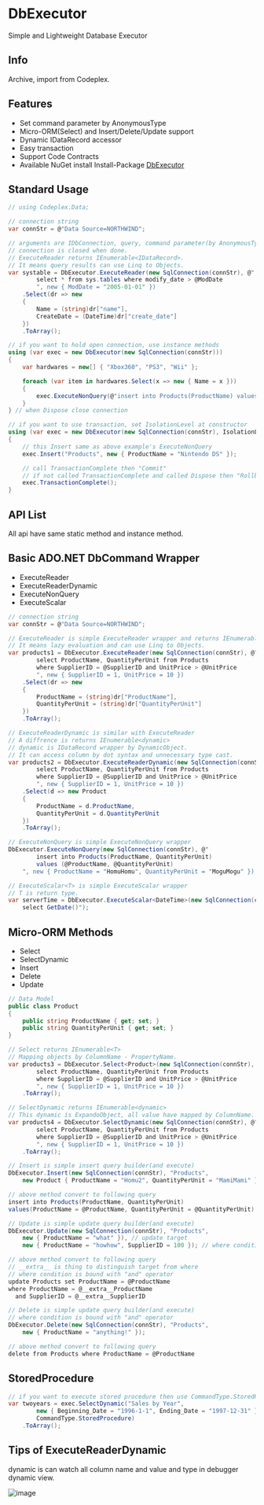 # DbExecutor
Simple and Lightweight Database Executor

Info
---
Archive, import from Codeplex.

Features
---
* Set command parameter by AnonymousType
* Micro-ORM(Select) and Insert/Delete/Update support
* Dynamic IDataRecord accessor
* Easy transaction
* Support Code Contracts
* Available NuGet install Install-Package [DbExecutor](http://www.nuget.org/List/Packages/DbExecutor)

Standard Usage
---
```csharp
// using Codeplex.Data;

// connection string
var connStr = @"Data Source=NORTHWIND";

// arguments are IDbConnection, query, command parameter(by AnonymousType or class instance)
// connection is closed when done.
// ExecuteReader returns IEnumerable<IDataRecord>.
// It means query results can use Linq to Objects.
var systable = DbExecutor.ExecuteReader(new SqlConnection(connStr), @"
        select * from sys.tables where modify_date > @ModDate
        ", new { ModDate = "2005-01-01" })
    .Select(dr => new
    {
        Name = (string)dr["name"],
        CreateDate = (DateTime)dr["create_date"]
    })
    .ToArray();

// if you want to hold open connection, use instance methods
using (var exec = new DbExecutor(new SqlConnection(connStr)))
{
    var hardwares = new[] { "Xbox360", "PS3", "Wii" };

    foreach (var item in hardwares.Select(x => new { Name = x }))
    {
        exec.ExecuteNonQuery(@"insert into Products(ProductName) values(@Name)", item);
    }
} // when Dispose close connection

// if you want to use transaction, set IsolationLevel at constructor
using (var exec = new DbExecutor(new SqlConnection(connStr), IsolationLevel.ReadCommitted))
{
    // this Insert same as above example's ExecuteNonQuery
    exec.Insert("Products", new { ProductName = "Nintendo DS" });

    // call TransactionComplete then "Commit"
    // if not called TransactionComplete and called Dispose then "Rollback"
    exec.TransactionComplete();
}
```

API List
---
All api have same static method and instance method.

Basic ADO.NET DbCommand Wrapper
---

* ExecuteReader
* ExecuteReaderDynamic
* ExecuteNonQuery
* ExecuteScalar<T>

```csharp
// connection string
var connStr = @"Data Source=NORTHWIND";

// ExecuteReader is simple ExecuteReader wrapper and returns IEnumerable<IDataRecord>
// It means lazy evaluation and can use Linq to Objects.
var products1 = DbExecutor.ExecuteReader(new SqlConnection(connStr), @"
        select ProductName, QuantityPerUnit from Products
        where SupplierID = @SupplierID and UnitPrice > @UnitPrice
        ", new { SupplierID = 1, UnitPrice = 10 })
    .Select(dr => new
    {
        ProductName = (string)dr["ProductName"],
        QuantityPerUnit = (string)dr["QuantityPerUnit"]
    })
    .ToArray();

// ExecuteReaderDynamic is similar with ExecuteReader
// A diffrence is returns IEnumerable<dynamic>
// dynamic is IDataRecord wrapper by DynamicObject.
// It can access column by dot syntax and unnecessary type cast.
var products2 = DbExecutor.ExecuteReaderDynamic(new SqlConnection(connStr), @"
        select ProductName, QuantityPerUnit from Products
        where SupplierID = @SupplierID and UnitPrice > @UnitPrice
        ", new { SupplierID = 1, UnitPrice = 10 })
    .Select(d => new Product
    {
        ProductName = d.ProductName,
        QuantityPerUnit = d.QuantityPerUnit
    })
    .ToArray();

// ExecuteNonQuery is simple ExecuteNonQuery wrapper
DbExecutor.ExecuteNonQuery(new SqlConnection(connStr), @"
        insert into Products(ProductName, QuantityPerUnit)
        values (@ProductName, @QuantityPerUnit)
    ", new { ProductName = "HomuHomu", QuantityPerUnit = "MoguMogu" });

// ExecuteScalar<T> is simple ExecuteScalar wrapper
// T is return type.
var serverTime = DbExecutor.ExecuteScalar<DateTime>(new SqlConnection(connStr), @"
    select GetDate()");
```

Micro-ORM Methods
---

* Select<T>
* SelectDynamic
* Insert
* Delete
* Update

```csharp
// Data Model
public class Product
{
    public string ProductName { get; set; }
    public string QuantityPerUnit { get; set; }
}

// Select returns IEnumerable<T>
// Mapping objects by ColumnName - PropertyName.
var products3 = DbExecutor.Select<Product>(new SqlConnection(connStr), @"
        select ProductName, QuantityPerUnit from Products
        where SupplierID = @SupplierID and UnitPrice > @UnitPrice
        ", new { SupplierID = 1, UnitPrice = 10 })
    .ToArray();

// SelectDynamic returns IEnumerable<dynamic>
// This dynamic is ExpandoObject, all value have mapped by ColumnName.
var products4 = DbExecutor.SelectDynamic(new SqlConnection(connStr), @"
        select ProductName, QuantityPerUnit from Products
        where SupplierID = @SupplierID and UnitPrice > @UnitPrice
        ", new { SupplierID = 1, UnitPrice = 10 })
    .ToArray();

// Insert is simple insert query builder(and execute)
DbExecutor.Insert(new SqlConnection(connStr), "Products",
    new Product { ProductName = "Homu2", QuantityPerUnit = "MamiMami" });

// above method convert to following query
insert into Products(ProductName, QuantityPerUnit)
values(ProductName = @ProductName, QuantityPerUnit = @QuantityPerUnit)

// Update is simple update query builder(and execute)
DbExecutor.Update(new SqlConnection(connStr), "Products",
    new { ProductName = "what" }), // update target
    new { ProductName = "howhow", SupplierID = 100 }); // where condition

// above method convert to following query
// __extra__ is thing to distinguish target from where
// where condition is bound with "and" operator
update Products set ProductName = @ProductName
where ProductName = @__extra__ProductName
  and SupplierID = @__extra__SupplierID

// Delete is simple update query builder(and execute)
// where condition is bound with "and" operator
DbExecutor.Delete(new SqlConnection(connStr), "Products",
    new { ProductName = "anything!" });

// above method convert to following query
delete from Products where ProductName = @ProductName
```

StoredProcedure
---

```csharp
// if you want to execute stored procedure then use CommandType.StoredProcedure
var twoyears = exec.SelectDynamic("Sales by Year",
        new { Beginning_Date = "1996-1-1", Ending_Date = "1997-12-31" },
        CommandType.StoredProcedure)
    .ToArray();
```

Tips of ExecuteReaderDynamic
---
dynamic is can watch  all column name and value and type in debugger dynamic view.

![image](https://cloud.githubusercontent.com/assets/46207/24585000/3375d732-17bb-11e7-9ce6-09ab70dbe4b3.png)
